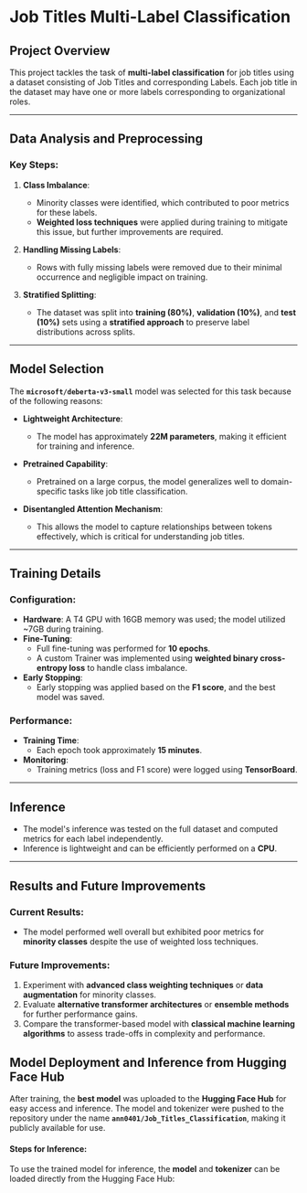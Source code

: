 # Job Titles Multi-Label Classification

## Project Overview
This project tackles the task of **multi-label classification** for job titles using a dataset consisting of Job Titles and corresponding Labels. Each job title in the dataset may have one or more labels corresponding to organizational roles.

---

## Data Analysis and Preprocessing

### Key Steps:
1. **Class Imbalance**:
   - Minority classes were identified, which contributed to poor metrics for these labels.
   - **Weighted loss techniques** were applied during training to mitigate this issue, but further improvements are required.

2. **Handling Missing Labels**:
   - Rows with fully missing labels were removed due to their minimal occurrence and negligible impact on training.

3. **Stratified Splitting**:
   - The dataset was split into **training (80%)**, **validation (10%)**, and **test (10%)** sets using a **stratified approach** to preserve label distributions across splits.

---

## Model Selection

The **`microsoft/deberta-v3-small`** model was selected for this task because of the following reasons:

- **Lightweight Architecture**:
  - The model has approximately **22M parameters**, making it efficient for training and inference.
  
- **Pretrained Capability**:
  - Pretrained on a large corpus, the model generalizes well to domain-specific tasks like job title classification.

- **Disentangled Attention Mechanism**:
  - This allows the model to capture relationships between tokens effectively, which is critical for understanding job titles.

---

## Training Details

### Configuration:
- **Hardware**: A T4 GPU with 16GB memory was used; the model utilized ~7GB during training.
- **Fine-Tuning**:
  - Full fine-tuning was performed for **10 epochs**.
  - A custom Trainer was implemented using **weighted binary cross-entropy loss** to handle class imbalance.
- **Early Stopping**:
  - Early stopping was applied based on the **F1 score**, and the best model was saved.

### Performance:
- **Training Time**:
  - Each epoch took approximately **15 minutes**.
- **Monitoring**:
  - Training metrics (loss and F1 score) were logged using **TensorBoard**.

---

## Inference

- The model's inference was tested on the full dataset and computed metrics for each label independently.
- Inference is lightweight and can be efficiently performed on a **CPU**.

---

## Results and Future Improvements

### Current Results:
- The model performed well overall but exhibited poor metrics for **minority classes** despite the use of weighted loss techniques.

### Future Improvements:
1. Experiment with **advanced class weighting techniques** or **data augmentation** for minority classes.
2. Evaluate **alternative transformer architectures** or **ensemble methods** for further performance gains.
3. Compare the transformer-based model with **classical machine learning algorithms** to assess trade-offs in complexity and performance.


## Model Deployment and Inference from Hugging Face Hub

After training, the **best model** was uploaded to the **Hugging Face Hub** for easy access and inference. The model and tokenizer were pushed to the repository under the name **`ann0401/Job_Titles_Classification`**, making it publicly available for use.

#### Steps for Inference:
To use the trained model for inference, the **model** and **tokenizer** can be loaded directly from the Hugging Face Hub:

